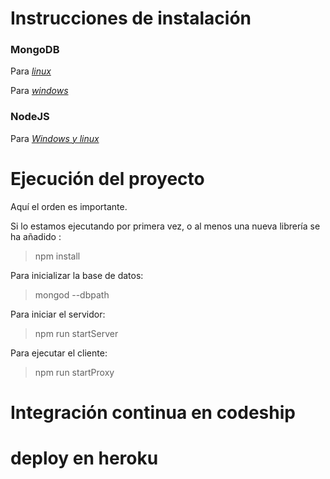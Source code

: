 # Instrucciones de instalación

### MongoDB

Para *[linux](https://stackoverflow.com/questions/33693635/mongod-error-while-loading-shared-libraries-libssl-so-10-libcrypto-so-10)*

Para *[windows](https://www.mongodb.com/download-center#community)*


### NodeJS

Para *[Windows y linux](https://nodejs.org/en/download/)*

# Ejecución del proyecto


Aquí el orden es importante.

Si lo estamos ejecutando por primera vez, o al menos una nueva librería se ha añadido :

> npm install  

Para inicializar la base de datos:

> mongod --dbpath <path>

Para iniciar el servidor:

> npm run startServer

Para ejecutar el cliente:

> npm run startProxy

# Integración continua en codeship
# deploy en heroku

